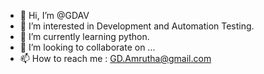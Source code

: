 - 👋 Hi, I’m @GDAV
- 👀 I’m interested in Development and Automation Testing.
- 🌱 I’m currently learning python.
- 💞️ I’m looking to collaborate on ...  
- 📫 How to reach me : GD.Amrutha@gmail.com

<!---
GDAV/GDAV is a ✨ special ✨ repository because its `README.md` (this file) appears on your GitHub profile.
You can click the Preview link to take a look at your changes.
--->
